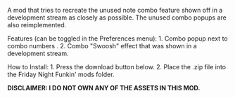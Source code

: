 A mod that tries to recreate the unused note combo feature shown off in a development stream as closely as possible.  The unused combo popups are also reimplemented.

Features (can be toggled in the Preferences menu):
    1. Combo popup next to combo numbers .
    2. Combo "Swoosh" effect that was shown in a development stream.



How to Install:
    1. Press the download button below.
    2. Place the .zip file into the Friday Night Funkin' mods folder.



**DISCLAIMER: I DO NOT OWN ANY OF THE ASSETS IN THIS MOD.**